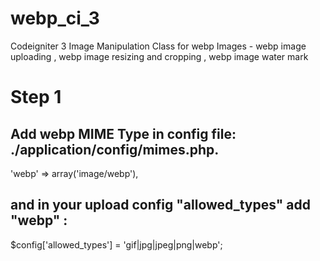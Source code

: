 # webp_ci_3
Codeigniter 3 Image Manipulation Class for webp Images - webp image uploading , webp image resizing and cropping , webp image water mark

# Step 1 
 ## Add webp MIME Type in config file: ./application/config/mimes.php.
   
   'webp'   =>  array('image/webp'), 
 
 ## and in your upload config "allowed_types" add "webp" :
 
   $config['allowed_types'] = 'gif|jpg|jpeg|png|webp';
   
   
